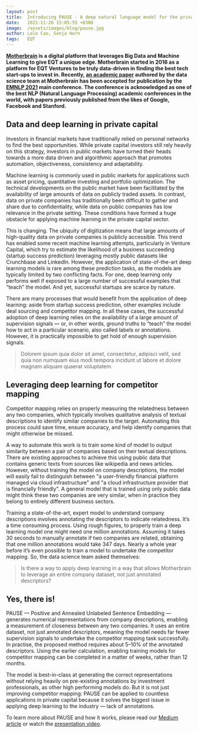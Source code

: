 ```yaml
---
layout: post
title:  Introducing PAUSE - A deep natural language model for the private markets
date:   2021-11-26 15:05:55 +0300
image:  /assets/images/blog/pause.jpg
author: Lele Cao, Sonja Horn
tags:   EQT
---
```


**[Motherbrain](https://eqtgroup.com/motherbrain) is a digital platform that leverages Big Data and Machine Learning to give EQT a unique edge. Motherbrain started in 2016 as a platform for EQT Ventures to be truly data-driven in finding the best tech start-ups to invest in. Recently, [an academic paper](https://aclanthology.org/2021.emnlp-main.791/) authored by the data science team at Motherbrain has been accepted for publication by the [EMNLP 2021](https://2021.emnlp.org/) main conference. The conference is acknowledged as one of the best NLP (Natural Language Processing) academic conferences in the world, with papers previously published from the likes of Google, Facebook and Stanford.**

## Data and deep learning in private capital

Investors in financial markets have traditionally relied on personal networks to find the best opportunities. While private capital investors still rely heavily on this strategy, investors in public markets have turned their heads towards a more data driven and algorithmic approach that promotes automation, objectiveness, consistency and adaptability.

Machine learning is commonly used in public markets for applications such as asset pricing, quantitative investing and portfolio optimization. The technical developments on the public market have been facilitated by the availability of large amounts of data on publicly traded assets. In contrast, data on private companies has traditionally been difficult to gather and share due to confidentiality, while data on public companies has low relevance in the private setting. These conditions have formed a huge obstacle for applying machine learning in the private capital sector.

This is changing. The ubiquity of digitization means that large amounts of high-quality data on private companies is publicly accessible. This trend has enabled some recent machine learning attempts, particularly in Venture Capital, which try to estimate the likelihood of a business succeeding (startup success prediction) leveraging mostly public datasets like Crunchbase and LinkedIn. However, the application of state-of-the-art deep learning models is rare among these prediction tasks, as the models are typically limited by two conflicting facts. For one, deep learning only performs well if exposed to a large number of successful examples that “teach” the model. And yet, successful startups are scarce by nature.

There are many processes that would benefit from the application of deep learning: aside from startup success prediction, other examples include deal sourcing and competitor mapping. In all these cases, the successful adoption of deep learning relies on the availability of a large amount of supervision signals — or, in other words, ground truths to “teach” the model how to act in a particular scenario, also called labels or annotations. However, it is practically impossible to get hold of enough supervision signals.

> Dolorem ipsum quia dolor sit amet, consectetur, adipisci velit, sed quia non numquam eius modi tempora incidunt ut labore et dolore magnam aliquam quaerat voluptatem.

## Leveraging deep learning for competitor mapping

Competitor mapping relies on properly measuring the relatedness between any two companies, which typically involves qualitative analysis of textual descriptions to identify similar companies to the target. Automating this process could save time, ensure accuracy, and help identify companies that might otherwise be missed.

A way to automate this work is to train some kind of model to output similarity between a pair of companies based on their textual descriptions. There are existing approaches to achieve this using public data that contains generic texts from sources like wikipedia and news articles. However, without training the model on company descriptions, the model will easily fail to distinguish between "a user-friendly financial platform managed via cloud infrastructure" and "a cloud infrastructure provider that is financially friendly". A general model that is trained using only public data might think these two companies are very similar, when in practice they belong to entirely different business sectors.

Training a state-of-the-art, expert model to understand company descriptions involves annotating the descriptors to indicate relatedness. It’s a time consuming process. Using rough figures, to properly train a deep learning model one might need one million annotations. Assuming it takes 30 seconds to manually annotate if two companies are related, obtaining that one million annotations would take 347 days. Nearly a whole year before it’s even possible to train a model to undertake the competitor mapping. So, the data science team asked themselves: 

> Is there a way to apply deep learning in a way that allows Motherbrain to leverage an entire company dataset, not just annotated descriptors?

## Yes, there is!

PAUSE — Positive and Annealed Unlabeled Sentence Embedding — generates numerical representations from company descriptions, enabling a measurement of closeness between any two companies. It uses an entire dataset, not just annotated descriptors, meaning the model needs far fewer supervision signals to undertake the competitor mapping task successfully. In practise, the proposed method requires about 5–10% of the annotated descriptors. Using the earlier calculation, enabling training models for competitor mapping can be completed in a matter of weeks, rather than 12 months.

The model is best-in-class at generating the correct representations without relying heavily on pre-existing annotations by investment professionals, as other high performing models do. But it is not just improving competitor mapping: PAUSE can be applied to countless applications in private capital because it solves the biggest issue in applying deep learning to the industry — lack of annotations.

To learn more about PAUSE and how it works, please read our [Medium article](https://medium.com/eqtventures/introducing-pause-a-deep-natural-language-model-for-the-private-markets-55f27033115) or watch the [presentation video](https://underline.io/lecture/37659-pause-positive-and-annealed-unlabeled-sentence-embedding).